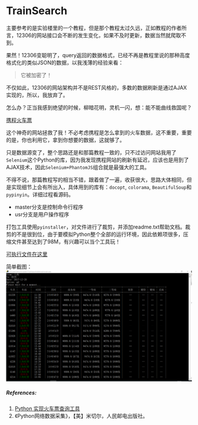 # TrainSearch

主要参考的是实验楼里的一个教程，但是那个教程太过久远，正如教程的作者所言，12306的网站接口会不断的发生变化，如果不及时更新，数据当然就爬取不到。

果然！12306变聪明了，query返回的数据格式，已经不再是教程里说的那种高度格式化的类似JSON的数据，以我浅薄的经验来看：

> 它被加密了！

不仅如此，12306的网站架构并不是REST风格的，多数的数据刷新是通过AJAX实现的，所以，我放弃了。

怎么办？正当我感到绝望的时候，柳暗花明，灵机一闪，想：能不能曲线救国呢？

[携程火车票](http://trains.ctrip.com/TrainBooking/SearchTrain.aspx?&mkt_header=bdkx&allianceID=106225&sid=550027&ouid=956893351-alading_tit-###)

这个神奇的网站拯救了我！不必考虑携程是怎么拿到的火车数据，这不重要，重要的是，你也利用它，拿到你想要的数据，这就够了。

只是数据源变了，整个思路还是和那篇教程一致的，只不过访问网站我用了`Selenium`这个Python的库，因为我发现携程网站的刷新有延迟，应该也是用到了AJAX技术，因此`Selenium+PhantomJS`组合就是最强大的工具。

不得不说，那篇教程写的相当不错，跟着做了一遍，收获很大，思路大体相同，但是实现细节上会有所出入，具体用到的库有：`docopt`, `colorama`, `BeautifulSoup`和`pypinyin`。详细过程看源码。

- master分支是控制命令行程序
- usr分支是用户操作程序

打包工具使用`pyinstaller`，对文件进行了裁剪，并添加readme.txt帮助文档。裁剪的不是很到位，由于要模拟Python整个全部的运行环境，因此依赖项很多，压缩文件甚至达到了98M，有兴趣可以当个工具玩！

[可执行文件在这里](https://github.com/plantree/TrainSearch/releases/tag/v1.0-beta)

简单截图：
![screenshot.png](https://github.com/plantree/TrainSearch/blob/master/screenshot.png?raw=true)

##### References:

1. [Python 实现火车票查询工具](https://www.shiyanlou.com/courses/623/labs/2072/document)
2. 《Python网络数据采集》，【美】米切尔，人民邮电出版社。

